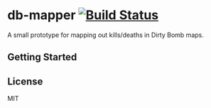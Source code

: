 # db-mapper [![Build Status](https://secure.travis-ci.org/liamcurry/db-mapper.png?branch=master)](https://travis-ci.org/liamcurry/db-mapper)

A small prototype for mapping out kills/deaths in Dirty Bomb maps.


## Getting Started

## License

MIT
